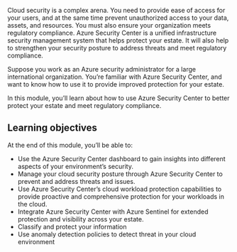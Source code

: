 Cloud security is a complex arena. You need to provide ease of access for your users, and at the same time prevent unauthorized access to your data, assets, and resources. You must also ensure your organization meets regulatory compliance. Azure Security Center is a unified infrastructure security management system that helps protect your estate. It will also help to strengthen your security posture to address threats and meet regulatory compliance.

Suppose you work as an Azure security administrator for a large international organization. You’re familiar with Azure Security Center, and want to know how to use it to provide improved protection for your estate.

In this module, you’ll learn about how to use Azure Security Center to better protect your estate and meet regulatory compliance.

## Learning objectives

At the end of this module, you’ll be able to:

- Use the Azure Security Center dashboard to gain insights into different aspects of your environment’s security.
- Manage your cloud security posture through Azure Security Center to prevent and address threats and issues.
- Use Azure Security Center’s cloud workload protection capabilities to provide proactive and comprehensive protection for your workloads in the cloud.
- Integrate Azure Security Center with Azure Sentinel for extended protection and visibility across your estate.
- Classify and protect your information
- Use anomaly detection policies to detect threat in your cloud environment
